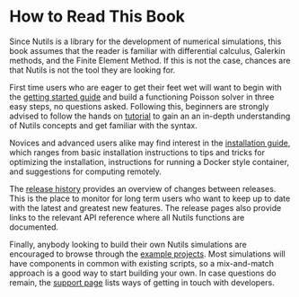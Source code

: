 # How to Read This Book

Since Nutils is a library for the development of numerical simulations, this
book assumes that the reader is familiar with differential calculus, Galerkin
methods, and the Finite Element Method. If this is not the case, chances are
that Nutils is not the tool they are looking for.

First time users who are eager to get their feet wet will want to begin with
the [getting started guide](start.md) and build a functioning Poisson solver in
three easy steps, no questions asked. Following this, beginners are strongly
advised to follow the hands on [tutorial](tutorial.md) to gain an an in-depth
understanding of Nutils concepts and get familiar with the syntax.

Novices and advanced users alike may find interest in the [installation
guide](install.md), which ranges from basic installation instructions to tips
and tricks for optimizing the installation, instructions for running a Docker
style container, and suggestions for computing remotely.

The [release history](release.md) provides an overview of changes between
releases. This is the place to monitor for long term users who want to keep up
to date with the latest and greatest new features. The release pages also
provide links to the relevant API reference where all Nutils functions are
documented.

Finally, anybody looking to build their own Nutils simulations are encouraged
to browse through the [example projects](examples.md). Most simulations will
have components in common with existing scripts, so a mix-and-match approach is
a good way to start building your own. In case questions do remain, the
[support page](support.md) lists ways of getting in touch with developers.
